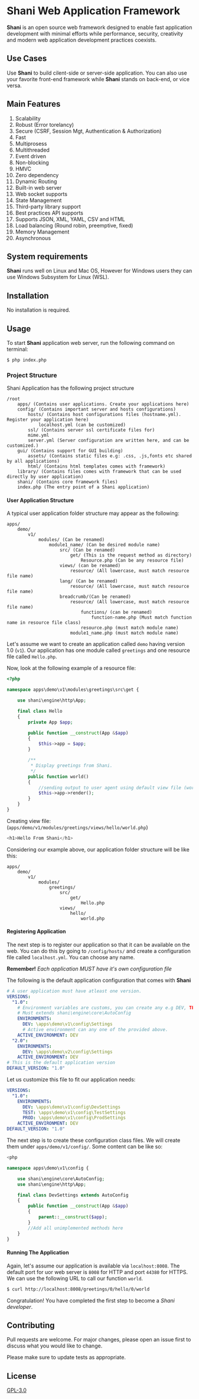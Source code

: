 # Shani Web Application Framework

**Shani** is an open source web framework designed to enable fast application
development with minimal efforts while performance, security, creativity
and modern web application development practices coexists.

## Use Cases

Use **Shani** to build cilent-side or server-side application. You can also use
your favorite front-end framework while **Shani** stands on back-end, or vice versa.

## Main Features

1. Scalability
2. Robust (Error torelancy)
3. Secure (CSRF, Session Mgt, Authentication & Authorization)
4. Fast
5. Multiprosess
6. Multithreaded
7. Event driven
8. Non-blocking
9. HMVC
10. Zero dependency
11. Dynamic Routing
12. Built-in web server
13. Web socket supports
14. State Management
15. Third-party library support
16. Best practices API supports
17. Supports JSON, XML, YAML, CSV and HTML
18. Load balancing (Round robin, preemptive, fixed)
19. Memory Management
20. Asynchronous

## System requirements

**Shani** runs well on Linux and Mac OS, However for Windows users they can use
Windows Subsystem  for Linux (WSL).

## Installation

No installation is required.

## Usage

To start **Shani** application web server, run the following command on terminal:

```bash
$ php index.php
```

### Project Structure
Shani Application has the following project structure

```
/root
	apps/ (Contains user applications. Create your applications here)
	config/ (Contains important server and hosts configurations)
		hosts/ (Contains host configurations files (hostname.yml). Register your application here)
			localhost.yml (can be customized)
		ssl/ (Contains server ssl certificate files for)
		mime.yml
		server.yml (Server configuration are written here, and can be customized.)
	gui/ (Contains support for GUI building)
		assets/ (Contains static files e.g: .css, .js,fonts etc shared by all applications)
		html/ (Contains html templates comes with framework)
	library/ (Contains files comes with framework that can be used directly by user application)
	shani/ (Contains core framework files)
	index.php (The entry point of a Shani application)
```
#### User Application Structure

A typical user application folder structure may appear as the following:

```
apps/
	demo/
		v1/
			modules/ (Can be renamed)
				module1_name/ (Can be desired module name)
					src/ (Can be renamed)
						get/ (This is the request method as directory)
							Resource.php (Can be any resource file)
					views/ (can be renamed)
						resource/ (All lowercase, must match resource file name)
					lang/ (Can be renamed)
						resource/ (All lowercase, must match resource file name)
					breadcrumb/(Can be renamed)
						resource/ (All lowercase, must match resource file name)
							functions/ (can be renamed)
								function-name.php (Must match function name in resource file class)
							resource.php (must match module name)
						module1_name.php (must match module name)
```

Let's assume we want to create an application called `demo` having version 1.0 (`v1`).
Our application has one module called `greetings` and one resource file called `Hello.php`.

Now, look at the following example of a resource file:

```php
<?php

namespace apps\demo\v1\modules\greetings\src\get {

	use shani\engine\http\App;

    final class Hello
    {
        private App $app;

        public function __construct(App &$app)
        {
            $this->app = $app;
        }

        /**
         * Display greetings from Shani.
         */
        public function world()
        {
	        //sending output to user agent using default view file (world.php)
            $this->app->render();
        }
    }
}
```

Creating view file:
(`apps/demo/v1/modules/greetings/views/hello/world.php`)

```php
<h1>Hello From Shani</h1>
```

Considering our example above, our application folder structure will be like this:

```
apps/
	demo/
	    v1/
			modules/
		        greetings/
			        src/
						get/
							Hello.php
					views/
						hello/
							world.php
```
#### Registering Application

The next step is to register our application so that it can be available on the web. You can do this by going to `/config/hosts/` and create a configuration file called `localhost.yml`. You can choose any name.

**Remember!**
*Each application MUST have it's own configuration file*

The following is the default application configuration that comes with **Shani**

```yml
# A user application must have atleast one version.
VERSIONS:
  "1.0":
    # Environment variables are customs, you can create any e.g DEV, TEST, PROD or any
    # Must extends shani\engine\core\AutoConfig
    ENVIRONMENTS:
      DEV: \apps\demo\v1\config\Settings
      # Active environment can any one of the provided above.
    ACTIVE_ENVIRONMENT: DEV
  "2.0":
    ENVIRONMENTS:
      DEV: \apps\demo\v2\config\Settings
    ACTIVE_ENVIRONMENT: DEV
# This is the default application version
DEFAULT_VERSION: "1.0"
```

Let us customize this file to fit our application needs:

```yml
VERSIONS:
  "1.0":
    ENVIRONMENTS:
      DEV: \apps\demo\v1\config\DevSettings
      TEST: \apps\demo\v1\config\TestSettings
      PROD: \apps\demo\v1\config\ProdSettings
    ACTIVE_ENVIRONMENT: DEV
DEFAULT_VERSION: "1.0"
```

The next step is to create these configuration class files. We will create them under `apps/demo/v1/config/`. Some content can be like so:

```php
<php

namespace apps\demo\v1\config {

    use shani\engine\core\AutoConfig;
    use shani\engine\http\App;

    final class DevSettings extends AutoConfig
    {
        public function __construct(App &$app)
        {
            parent::__construct($app);
        }
        //Add all unimplemented methods here
	}
}
```

#### Running The Application

Again, let's assume our application is available via `localhost:8008`. The default port for uor web server is `8008` for HTTP and port `44380` for HTTPS. We can use the following URL to call our function `world`.

```bash
$ curl http://localhost:8008/greetings/0/hello/0/world
```

Congratulation! You have completed the first step to become a *Shani developer*.
## Contributing

Pull requests are welcome. For major changes, please open an issue first
to discuss what you would like to change.

Please make sure to update tests as appropriate.

## License

[GPL-3.0](https://choosealicense.com/licenses/gpl-3.0/)